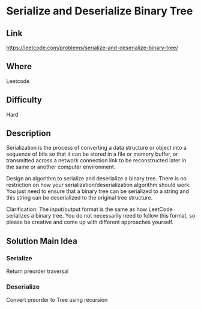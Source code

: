 # Serialize and Deserialize Binary Tree

## Link

https://leetcode.com/problems/serialize-and-deserialize-binary-tree/

## Where

Leetcode

## Difficulty

Hard

## Description

Serialization is the process of converting a data structure or object into a sequence of bits so that it can be stored in a file or memory buffer, or transmitted across a network connection link to be reconstructed later in the same or another computer environment.

Design an algorithm to serialize and deserialize a binary tree. There is no restriction on how your serialization/deserialization algorithm should work. You just need to ensure that a binary tree can be serialized to a string and this string can be deserialized to the original tree structure.

Clarification: The input/output format is the same as how LeetCode serializes a binary tree. You do not necessarily need to follow this format, so please be creative and come up with different approaches yourself.

## Solution Main Idea

### Serialize

Return preorder traversal

### Deserialize

Convert preorder to Tree using recursion
